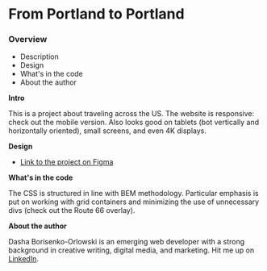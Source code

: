 # From Portland to Portland

### Overview
* Description
* Design
* What's in the code
* About the author

**Intro**

This is a project about traveling across the US. The website is responsive: check out the mobile version. Also looks good on tablets (bot vertically and horizontally oriented), small screens, and even 4K displays.   

**Design**

* [Link to the project on Figma](https://www.figma.com/file/lNsn9aE1Be6bvg9FeAzRXT/Sprint-3-From-Portland-to-Portland-desktop-mobile?node-id=0%3A1)

**What's in the code**

The CSS is structured in line with BEM methodology. Particular emphasis is put on working with grid containers and minimizing the use of unnecessary divs (check out the Route 66 overlay).

**About the author**

Dasha Borisenko-Orlowski is an emerging web developer with a strong background in creative writing, digital media, and marketing. Hit me up on [LinkedIn](https://www.linkedin.com/in/daria-borisenko-orlowski-a0228625). 